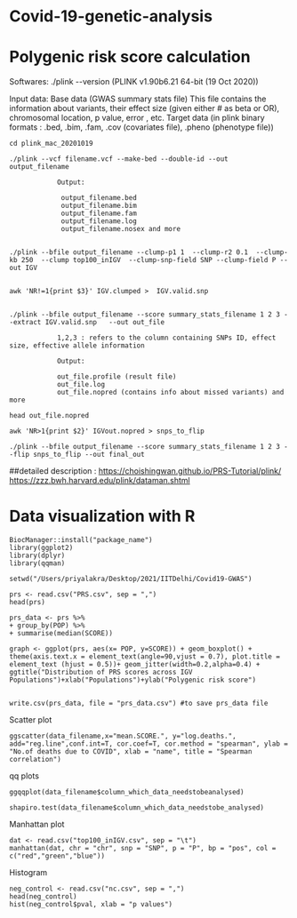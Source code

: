 # Covid-19-genetic-analysis


# Polygenic risk score calculation 

Softwares: ./plink --version (PLINK v1.90b6.21 64-bit (19 Oct 2020))

Input data: Base data (GWAS summary stats file) This file contains the information about variants, their effect size (given either # as beta or OR), chromosomal location, p value, error , etc. Target data (in plink binary formats : .bed, .bim, .fam, .cov (covariates file), .pheno (phenotype file))


	cd plink_mac_20201019

	./plink --vcf filename.vcf --make-bed --double-id --out output_filename

				Output: 

				 output_filename.bed
				 output_filename.bim
				 output_filename.fam
				 output_filename.log
				 output_filename.nosex and more


 	./plink --bfile output_filename --clump-p1 1  --clump-r2 0.1  --clump-kb 250  --clump top100_inIGV  --clump-snp-field SNP --clump-field P --out IGV


 	awk 'NR!=1{print $3}' IGV.clumped >  IGV.valid.snp


	./plink --bfile output_filename --score summary_stats_filename 1 2 3 --extract IGV.valid.snp   --out out_file

				1,2,3 : refers to the column containing SNPs ID, effect size, effective allele information

				Output: 

				out_file.profile (result file)
				out_file.log
				out_file.nopred (contains info about missed variants) and more

	head out_file.nopred

	awk 'NR>1{print $2}' IGVout.nopred > snps_to_flip

	./plink --bfile output_filename --score summary_stats_filename 1 2 3 --flip snps_to_flip --out final_out

##detailed description : https://choishingwan.github.io/PRS-Tutorial/plink/   https://zzz.bwh.harvard.edu/plink/dataman.shtml

# Data visualization with R
	BiocManager::install("package_name")
	library(ggplot2)
	library(dplyr)
	library(qqman)

	setwd("/Users/priyalakra/Desktop/2021/IITDelhi/Covid19-GWAS")

	prs <- read.csv("PRS.csv", sep = ",")
	head(prs)

	prs_data <- prs %>%
	+ group_by(POP) %>%
	+ summarise(median(SCORE))

	graph <- ggplot(prs, aes(x= POP, y=SCORE)) + geom_boxplot() + theme(axis.text.x = element_text(angle=90,vjust = 0.7), plot.title = element_text (hjust = 0.5))+ geom_jitter(width=0.2,alpha=0.4) + ggtitle("Distribution of PRS scores across IGV Populations")+xlab("Populations")+ylab("Polygenic risk score")


	write.csv(prs_data, file = "prs_data.csv") #to save prs_data file

	

Scatter plot

	ggscatter(data_filename,x="mean.SCORE.", y="log.deaths.", add="reg.line",conf.int=T, cor.coef=T, cor.method = "spearman", ylab = "No.of deaths due to COVID", xlab = "name", title = "Spearman correlation")


qq plots 

	ggqqplot(data_filename$column_which_data_needstobeanalysed)

	shapiro.test(data_filename$column_which_data_needstobe_analysed)


Manhattan plot

	dat <- read.csv("top100_inIGV.csv", sep = "\t")
	manhattan(dat, chr = "chr", snp = "SNP", p = "P", bp = "pos", col = c("red","green","blue"))

 
Histogram

	neg_control <- read.csv("nc.csv", sep = ",")
	head(neg_control)
	hist(neg_control$pval, xlab = "p values")


